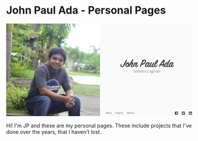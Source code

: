 # John Paul Ada - Personal Pages
![Page Preview](img/readme-1.png)

Hi! I'm JP and these are my personal pages. These include projects that I've done over the years, that I haven't lost.
